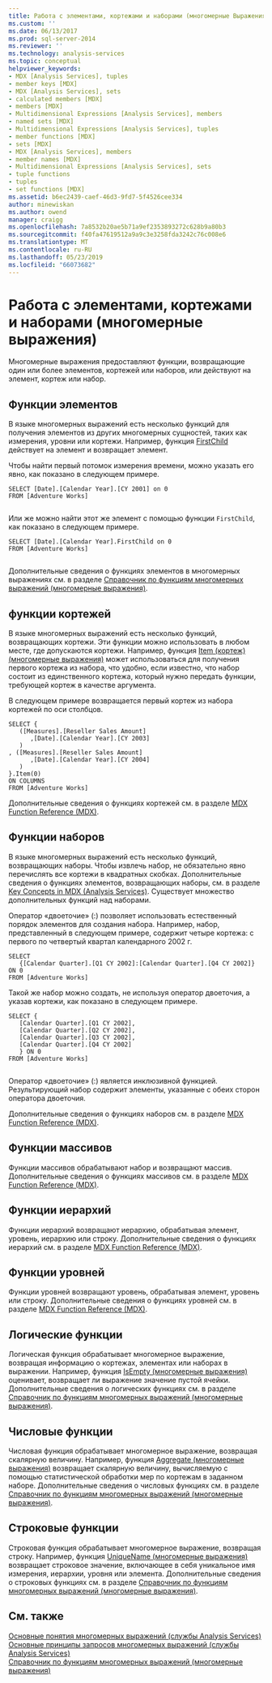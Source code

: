 ```yaml
---
title: Работа с элементами, кортежами и наборами (многомерные Выражения) | Документация Майкрософт
ms.custom: ''
ms.date: 06/13/2017
ms.prod: sql-server-2014
ms.reviewer: ''
ms.technology: analysis-services
ms.topic: conceptual
helpviewer_keywords:
- MDX [Analysis Services], tuples
- member keys [MDX]
- MDX [Analysis Services], sets
- calculated members [MDX]
- members [MDX]
- Multidimensional Expressions [Analysis Services], members
- named sets [MDX]
- Multidimensional Expressions [Analysis Services], tuples
- member functions [MDX]
- sets [MDX]
- MDX [Analysis Services], members
- member names [MDX]
- Multidimensional Expressions [Analysis Services], sets
- tuple functions
- tuples
- set functions [MDX]
ms.assetid: b6ec2439-caef-46d3-9fd7-5f4526cee334
author: minewiskan
ms.author: owend
manager: craigg
ms.openlocfilehash: 7a8532b20ae5b71a9ef2353893272c628b9a80b3
ms.sourcegitcommit: f40fa47619512a9a9c3e3258fda3242c76c008e6
ms.translationtype: MT
ms.contentlocale: ru-RU
ms.lasthandoff: 05/23/2019
ms.locfileid: "66073682"
---
```

# <a name="working-with-members-tuples-and-sets-mdx"></a>Работа с элементами, кортежами и наборами (многомерные выражения)
  Многомерные выражения предоставляют функции, возвращающие один или более элементов, кортежей или наборов, или действуют на элемент, кортеж или набор.  
  
## <a name="member-functions"></a>Функции элементов  
 В языке многомерных выражений есть несколько функций для получения элементов из других многомерных сущностей, таких как измерения, уровни или кортежи. Например, функция [FirstChild](/sql/mdx/firstchild-mdx) действует на элемент и возвращает элемент.  
  
 Чтобы найти первый потомок измерения времени, можно указать его явно, как показано в следующем примере.  
  
```  
SELECT [Date].[Calendar Year].[CY 2001] on 0  
FROM [Adventure Works]  
  
```  
  
 Или же можно найти этот же элемент с помощью функции `FirstChild`, как показано в следующем примере.  
  
```  
SELECT [Date].[Calendar Year].FirstChild on 0  
FROM [Adventure Works]  
  
```  
  
 Дополнительные сведения о функциях элементов в многомерных выражениях см. в разделе [Справочник по функциям многомерных выражений (многомерные выражения)](/sql/mdx/mdx-function-reference-mdx).  
  
## <a name="tuple-functions"></a>функции кортежей  
 В языке многомерных выражений есть несколько функций, возвращающих кортежи. Эти функции можно использовать в любом месте, где допускаются кортежи. Например, функция [Item (кортеж) (многомерные выражения)](/sql/mdx/item-tuple-mdx) может использоваться для получения первого кортежа из набора, что удобно, если известно, что набор состоит из единственного кортежа, который нужно передать функции, требующей кортеж в качестве аргумента.  
  
 В следующем примере возвращается первый кортеж из набора кортежей по оси столбцов.  
  
```  
SELECT {  
   ([Measures].[Reseller Sales Amount]  
      ,[Date].[Calendar Year].[CY 2003]  
   )  
, ([Measures].[Reseller Sales Amount]  
      ,[Date].[Calendar Year].[CY 2004]  
   )  
}.Item(0)  
ON COLUMNS   
FROM [Adventure Works]  
```  
  
 Дополнительные сведения о функциях кортежей см. в разделе [MDX Function Reference &#40;MDX&#41;](/sql/mdx/mdx-function-reference-mdx).  
  
## <a name="set-functions"></a>Функции наборов  
 В языке многомерных выражений есть несколько функций, возвращающих наборы. Чтобы извлечь набор, не обязательно явно перечислять все кортежи в квадратных скобках. Дополнительные сведения о функциях элементов, возвращающих наборы, см. в разделе [Key Concepts in MDX &#40;Analysis Services&#41;](../key-concepts-in-mdx-analysis-services.md). Существует множество дополнительных функций над наборами.  
  
 Оператор «двоеточие» (:) позволяет использовать естественный порядок элементов для создания набора. Например, набор, представленный в следующем примере, содержит четыре кортежа: с первого по четвертый квартал календарного 2002 г.  
  
```  
SELECT   
   {[Calendar Quarter].[Q1 CY 2002]:[Calendar Quarter].[Q4 CY 2002]}   
ON 0  
FROM [Adventure Works]  
```  
  
 Такой же набор можно создать, не используя оператор двоеточия, а указав кортежи, как показано в следующем примере.  
  
```  
SELECT {  
   [Calendar Quarter].[Q1 CY 2002],   
   [Calendar Quarter].[Q2 CY 2002],   
   [Calendar Quarter].[Q3 CY 2002],   
   [Calendar Quarter].[Q4 CY 2002]  
   } ON 0  
FROM [Adventure Works]  
  
```  
  
 Оператор «двоеточие» (:) является инклюзивной функцией. Результирующий набор содержит элементы, указанные с обеих сторон оператора двоеточия.  
  
 Дополнительные сведения о функциях наборов см. в разделе [MDX Function Reference &#40;MDX&#41;](/sql/mdx/mdx-function-reference-mdx).  
  
## <a name="array-functions"></a>Функции массивов  
 Функции массивов обрабатывают набор и возвращают массив. Дополнительные сведения о функциях массивов см. в разделе [MDX Function Reference &#40;MDX&#41;](/sql/mdx/mdx-function-reference-mdx).  
  
## <a name="hierarchy-functions"></a>Функции иерархий  
 Функции иерархий возвращают иерархию, обрабатывая элемент, уровень, иерархию или строку. Дополнительные сведения о функциях иерархий см. в разделе [MDX Function Reference &#40;MDX&#41;](/sql/mdx/mdx-function-reference-mdx).  
  
## <a name="level-functions"></a>Функции уровней  
 Функции уровней возвращают уровень, обрабатывая элемент, уровень или строку. Дополнительные сведения о функциях уровней см. в разделе [MDX Function Reference &#40;MDX&#41;](/sql/mdx/mdx-function-reference-mdx).  
  
## <a name="logical-functions"></a>Логические функции  
 Логическая функция обрабатывает многомерное выражение, возвращая информацию о кортежах, элементах или наборах в выражении. Например, функция [IsEmpty (многомерные выражения)](/sql/mdx/isempty-mdx) оценивает, возвращает ли выражение значение пустой ячейки. Дополнительные сведения о логических функциях см. в разделе [Справочник по функциям многомерных выражений (многомерные выражения)](/sql/mdx/mdx-function-reference-mdx).  
  
## <a name="numeric-functions"></a>Числовые функции  
 Числовая функция обрабатывает многомерное выражение, возвращая скалярную величину. Например, функция [Aggregate (многомерные выражения)](/sql/mdx/aggregate-mdx) возвращает скалярную величину, вычисляемую с помощью статистической обработки мер по кортежам в заданном наборе. Дополнительные сведения о числовых функциях см. в разделе [Справочник по функциям многомерных выражений (многомерные выражения)](/sql/mdx/mdx-function-reference-mdx).  
  
## <a name="string-functions"></a>Строковые функции  
 Строковая функция обрабатывает многомерное выражение, возвращая строку. Например, функция [UniqueName (многомерные выражения)](/sql/mdx/uniquename-mdx) возвращает строковое значение, включающее в себя уникальное имя измерения, иерархии, уровня или элемента. Дополнительные сведения о строковых функциях см. в разделе [Справочник по функциям многомерных выражений (многомерные выражения)](/sql/mdx/mdx-function-reference-mdx).  
  
## <a name="see-also"></a>См. также  
 [Основные понятия многомерных выражений (службы Analysis Services)](../key-concepts-in-mdx-analysis-services.md)   
 [Основные принципы запросов многомерных выражений (службы Analysis Services)](mdx-query-fundamentals-analysis-services.md)   
 [Справочник по функциям многомерных выражений (многомерные выражения)](/sql/mdx/mdx-function-reference-mdx)  
  
  
